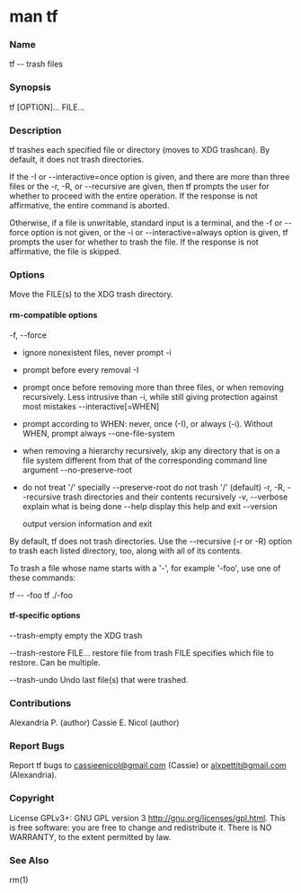 # man tf

### Name

tf -- trash files

### Synopsis

tf [OPTION]… FILE…

### Description

tf trashes each specified file or directory (moves to XDG trashcan). By default, it does not trash directories.

If the -I or --interactive=once option is given, and there are more than three files or the -r, -R, or --recursive are given, then tf prompts the user for whether to proceed with the entire operation. If the response is not affirmative, the entire command is aborted.

Otherwise, if a file is unwritable, standard input is a terminal, and the -f or --force option is not given, or the -i or --interactive=always option is given, tf prompts the user for whether to trash the file. If the response is not affirmative, the file is skipped.

### Options

Move the FILE(s) to the XDG trash directory.

#### rm-compatible options

-f, --force
* ignore nonexistent files, never prompt 
-i
* prompt before every removal 
-I
* prompt once before removing more than three files, or when removing recursively. Less intrusive than -i, while still giving protection against most mistakes 
--interactive[=WHEN]
* prompt according to WHEN: never, once (-I), or always (-i). Without WHEN, prompt always 
--one-file-system
* when removing a hierarchy recursively, skip any directory that is on a file system different from that of the corresponding command line argument 
--no-preserve-root
* do not treat '/' specially 
--preserve-root
    do not trash '/' (default) 
-r, -R, --recursive
    trash directories and their contents recursively 
-v, --verbose
    explain what is being done 
--help
    display this help and exit 
--version

    output version information and exit

By default, tf does not trash directories. Use the --recursive (-r or -R) option to trash each listed directory, too, along with all of its contents.

To trash a file whose name starts with a '-', for example '-foo', use one of these commands:

tf -- -foo
tf ./-foo


#### tf-specific options

--trash-empty
    empty the XDG trash

--trash-restore FILE...
    restore file from trash FILE specifies which file to restore. Can be multiple.

--trash-undo
    Undo last file(s) that were trashed.

### Contributions
Alexandria P. (author)
Cassie E. Nicol (author)

### Report Bugs
Report tf bugs to cassieenicol@gmail.com (Cassie) or alxpettit@gmail.com (Alexandria).

### Copyright
License GPLv3+: GNU GPL version 3 <http://gnu.org/licenses/gpl.html>.
This is free software: you are free to change and redistribute it. There is NO WARRANTY, to the extent permitted by law. 

### See Also
rm(1)
